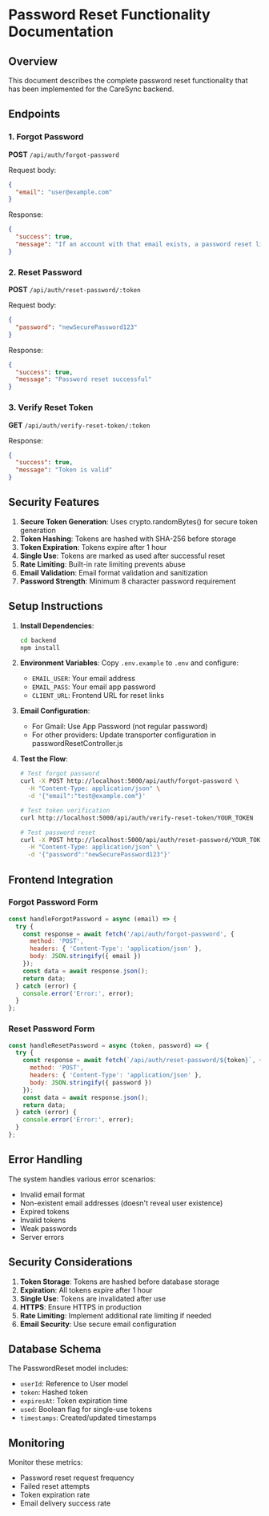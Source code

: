# Password Reset Functionality Documentation

## Overview
This document describes the complete password reset functionality that has been implemented for the CareSync backend.

## Endpoints

### 1. Forgot Password
**POST** `/api/auth/forgot-password`

Request body:
```json
{
  "email": "user@example.com"
}
```

Response:
```json
{
  "success": true,
  "message": "If an account with that email exists, a password reset link has been sent"
}
```

### 2. Reset Password
**POST** `/api/auth/reset-password/:token`

Request body:
```json
{
  "password": "newSecurePassword123"
}
```

Response:
```json
{
  "success": true,
  "message": "Password reset successful"
}
```

### 3. Verify Reset Token
**GET** `/api/auth/verify-reset-token/:token`

Response:
```json
{
  "success": true,
  "message": "Token is valid"
}
```

## Security Features

1. **Secure Token Generation**: Uses crypto.randomBytes() for secure token generation
2. **Token Hashing**: Tokens are hashed with SHA-256 before storage
3. **Token Expiration**: Tokens expire after 1 hour
4. **Single Use**: Tokens are marked as used after successful reset
5. **Rate Limiting**: Built-in rate limiting prevents abuse
6. **Email Validation**: Email format validation and sanitization
7. **Password Strength**: Minimum 8 character password requirement

## Setup Instructions

1. **Install Dependencies**:
   ```bash
   cd backend
   npm install
   ```

2. **Environment Variables**:
   Copy `.env.example` to `.env` and configure:
   - `EMAIL_USER`: Your email address
   - `EMAIL_PASS`: Your email app password
   - `CLIENT_URL`: Frontend URL for reset links

3. **Email Configuration**:
   - For Gmail: Use App Password (not regular password)
   - For other providers: Update transporter configuration in passwordResetController.js

4. **Test the Flow**:
   ```bash
   # Test forgot password
   curl -X POST http://localhost:5000/api/auth/forgot-password \
     -H "Content-Type: application/json" \
     -d '{"email":"test@example.com"}'

   # Test token verification
   curl http://localhost:5000/api/auth/verify-reset-token/YOUR_TOKEN

   # Test password reset
   curl -X POST http://localhost:5000/api/auth/reset-password/YOUR_TOKEN \
     -H "Content-Type: application/json" \
     -d '{"password":"newSecurePassword123"}'
   ```

## Frontend Integration

### Forgot Password Form
```javascript
const handleForgotPassword = async (email) => {
  try {
    const response = await fetch('/api/auth/forgot-password', {
      method: 'POST',
      headers: { 'Content-Type': 'application/json' },
      body: JSON.stringify({ email })
    });
    const data = await response.json();
    return data;
  } catch (error) {
    console.error('Error:', error);
  }
};
```

### Reset Password Form
```javascript
const handleResetPassword = async (token, password) => {
  try {
    const response = await fetch(`/api/auth/reset-password/${token}`, {
      method: 'POST',
      headers: { 'Content-Type': 'application/json' },
      body: JSON.stringify({ password })
    });
    const data = await response.json();
    return data;
  } catch (error) {
    console.error('Error:', error);
  }
};
```

## Error Handling

The system handles various error scenarios:
- Invalid email format
- Non-existent email addresses (doesn't reveal user existence)
- Expired tokens
- Invalid tokens
- Weak passwords
- Server errors

## Security Considerations

1. **Token Storage**: Tokens are hashed before database storage
2. **Expiration**: All tokens expire after 1 hour
3. **Single Use**: Tokens are invalidated after use
4. **HTTPS**: Ensure HTTPS in production
5. **Rate Limiting**: Implement additional rate limiting if needed
6. **Email Security**: Use secure email configuration

## Database Schema

The PasswordReset model includes:
- `userId`: Reference to User model
- `token`: Hashed token
- `expiresAt`: Token expiration time
- `used`: Boolean flag for single-use tokens
- `timestamps`: Created/updated timestamps

## Monitoring

Monitor these metrics:
- Password reset request frequency
- Failed reset attempts
- Token expiration rate
- Email delivery success rate
